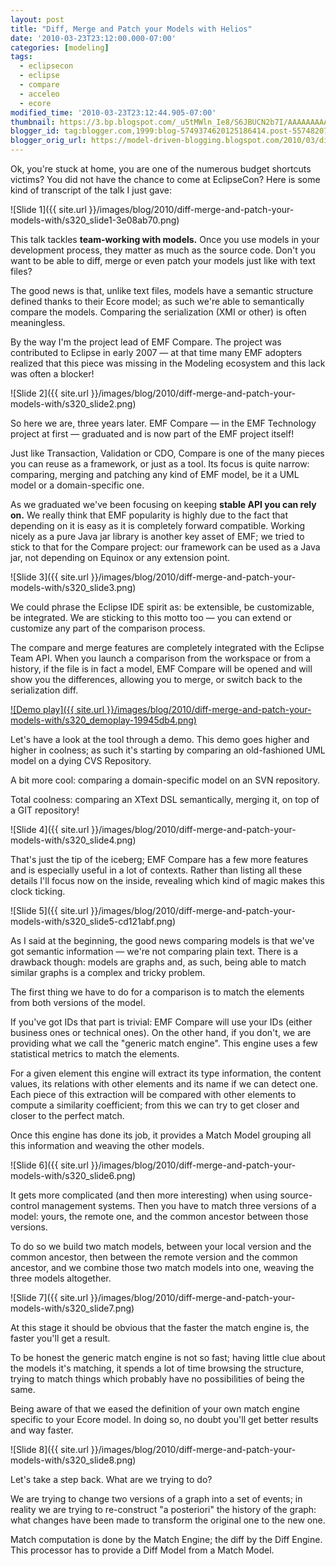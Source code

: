 ```yaml
---
layout: post
title: "Diff, Merge and Patch your Models with Helios"
date: '2010-03-23T23:12:00.000-07:00'
categories: [modeling]
tags:
  - eclipsecon
  - eclipse
  - compare
  - acceleo
  - ecore
modified_time: '2010-03-23T23:12:44.905-07:00'
thumbnail: https://3.bp.blogspot.com/_u5tMWln_Ie8/S6JBUCN2b7I/AAAAAAAAARY/E9hWcXn7EDs/s72-c/slide1.png
blogger_id: tag:blogger.com,1999:blog-5749374620125186414.post-5574820773702427430
blogger_orig_url: https://model-driven-blogging.blogspot.com/2010/03/diff-merge-and-patch-your-models-with.html
---
```


Ok, you're stuck at home, you are one of the numerous budget shortcuts victims? You did not have the chance to come at EclipseCon? Here is some kind of transcript of the talk I just gave:

![Slide 1]({{ site.url }}/images/blog/2010/diff-merge-and-patch-your-models-with/s320_slide1-3e08ab70.png)

This talk tackles **team-working with models.** Once you use models in your development process, they matter as much as the source code. Don't you want to be able to diff, merge or even patch your models just like with text files?

The good news is that, unlike text files, models have a semantic structure defined thanks to their Ecore model; as such we're able to semantically compare the models. Comparing the serialization (XMI or other) is often meaningless.

By the way I'm the project lead of EMF Compare. The project was contributed to Eclipse in early 2007 — at that time many EMF adopters realized that this piece was missing in the Modeling ecosystem and this lack was often a blocker!

![Slide 2]({{ site.url }}/images/blog/2010/diff-merge-and-patch-your-models-with/s320_slide2.png)

So here we are, three years later. EMF Compare — in the EMF Technology project at first — graduated and is now part of the EMF project itself!

Just like Transaction, Validation or CDO, Compare is one of the many pieces you can reuse as a framework, or just as a tool. Its focus is quite narrow: comparing, merging and patching any kind of EMF model, be it a UML model or a domain-specific one.

As we graduated we've been focusing on keeping **stable API you can rely on.** We really think that EMF popularity is highly due to the fact that depending on it is easy as it is completely forward compatible. Working nicely as a pure Java jar library is another key asset of EMF; we tried to stick to that for the Compare project: our framework can be used as a Java jar, not depending on Equinox or any extension point.

![Slide 3]({{ site.url }}/images/blog/2010/diff-merge-and-patch-your-models-with/s320_slide3.png)

We could phrase the Eclipse IDE spirit as: be extensible, be customizable, be integrated. We are sticking to this motto too — you can extend or customize any part of the comparison process.

The compare and merge features are completely integrated with the Eclipse Team API. When you launch a comparison from the workspace or from a history, if the file is in fact a model, EMF Compare will be opened and will show you the differences, allowing you to merge, or switch back to the serialization diff.

[![Demo play]({{ site.url }}/images/blog/2010/diff-merge-and-patch-your-models-with/s320_demoplay-19945db4.png)](https://literate.modeling.free.fr/modeling/compare/BasicsCVSSVNGit.swf)

Let's have a look at the tool through a demo. This demo goes higher and higher in coolness; as such it's starting by comparing an old-fashioned UML model on a dying CVS Repository.

A bit more cool: comparing a domain-specific model on an SVN repository.

Total coolness: comparing an XText DSL semantically, merging it, on top of a GIT repository!

![Slide 4]({{ site.url }}/images/blog/2010/diff-merge-and-patch-your-models-with/s320_slide4.png)

That's just the tip of the iceberg; EMF Compare has a few more features and is especially useful in a lot of contexts. Rather than listing all these details I'll focus now on the inside, revealing which kind of magic makes this clock ticking.

![Slide 5]({{ site.url }}/images/blog/2010/diff-merge-and-patch-your-models-with/s320_slide5-cd121abf.png)

As I said at the beginning, the good news comparing models is that we've got semantic information — we're not comparing plain text. There is a drawback though: models are graphs and, as such, being able to match similar graphs is a complex and tricky problem.

The first thing we have to do for a comparison is to match the elements from both versions of the model.

If you've got IDs that part is trivial: EMF Compare will use your IDs (either business ones or technical ones). On the other hand, if you don't, we are providing what we call the "generic match engine". This engine uses a few statistical metrics to match the elements.

For a given element this engine will extract its type information, the content values, its relations with other elements and its name if we can detect one. Each piece of this extraction will be compared with other elements to compute a similarity coefficient; from this we can try to get closer and closer to the perfect match.

Once this engine has done its job, it provides a Match Model grouping all this information and weaving the other models.

![Slide 6]({{ site.url }}/images/blog/2010/diff-merge-and-patch-your-models-with/s320_slide6.png)

It gets more complicated (and then more interesting) when using source-control management systems. Then you have to match three versions of a model: yours, the remote one, and the common ancestor between those versions.

To do so we build two match models, between your local version and the common ancestor, then between the remote version and the common ancestor, and we combine those two match models into one, weaving the three models altogether.

![Slide 7]({{ site.url }}/images/blog/2010/diff-merge-and-patch-your-models-with/s320_slide7.png)

At this stage it should be obvious that the faster the match engine is, the faster you'll get a result.

To be honest the generic match engine is not so fast; having little clue about the models it's matching, it spends a lot of time browsing the structure, trying to match things which probably have no possibilities of being the same.

Being aware of that we eased the definition of your own match engine specific to your Ecore model. In doing so, no doubt you'll get better results and way faster.

![Slide 8]({{ site.url }}/images/blog/2010/diff-merge-and-patch-your-models-with/s320_slide8.png)

Let's take a step back. What are we trying to do?

We are trying to change two versions of a graph into a set of events; in reality we are trying to re-construct "a posteriori" the history of the graph: what changes have been made to transform the original one to the new one.

Match computation is done by the Match Engine; the diff by the Diff Engine. This processor has to provide a Diff Model from a Match Model.
